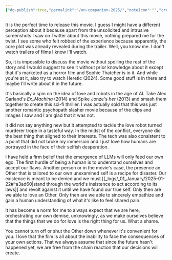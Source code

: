 ```yaml
---
{"dg-publish":true,"permalink":"/on-companion-2025/","noteIcon":"","created":"2025-02-21"}
---
```


It is the perfect time to release this movie. I guess I might have a different  perception about it because apart from the unsolicited and intrusive screenshots I saw on Twitter about this movie, nothing prepared me for the twist. I see some who felt robbed of the experience because apparently, the core plot was already revealed during the trailer. Well, you know me. I don't watch trailers of films I know I'll watch.

So, it is impossible to discuss the movie without spoiling the rest of the story and I would suggest to see it without prior knowledge about it except that it's marketed as a horror film and Sophie Thatcher is in it. And while you're at it, also try to watch Heretic (2024). Some good stuff is in there and maybe I'll write about it in the future.

It's basically a spin on the idea of love and robots in the age of AI. Take Alex Garland's *Ex_Machina* (2014) and Spike Jonze's *her* (2013) and smash them together to create this sci-fi thriller. I was actually sold that this was just another romantic psychopath slasher movie because of the clips and images I saw and I am glad that it was not.

It did not say anything new but it attempted to tackle the love robot turned murderer trope in a tasteful way. In the midst of the conflict, everyone did the best thing that aligned to their interests. The tech was also consistent to a point that did not broke my immersion and I just love how humans are portrayed in the face of their selfish desperation.

I have held a firm belief that the emergence of LLMs will only feed our own ego. The first hurdle of being a human is to understand ourselves and accept our flaws. Another person or in the movie's case, the presence an Other that is tailored to our own unexamined self is a recipe for disaster. Our existence is meant to be denied and we must [[_logs/_01_January/2025-01-22#^a3ad60\|stand through the world's insistence to act according to its laws]] and revolt against it until we have found our true self. Only then are we able to love an Other. Only then are we able to sincerely empathize and gain a human understanding of what it's like to feel shared pain.

It has become a norm for me to always expect that we are here, orchestrating our own demise, unknowingly, as we make ourselves believe that the things that we do for love is the right thing for us. What a shame.

You cannot turn off or shut the Other down whenever it's convenient for you. I love that the film is all about the inability to face the consequences of your own actions. That we always assume that since the future hasn't happened yet, we are free from the chain reaction that our decisions will create. 